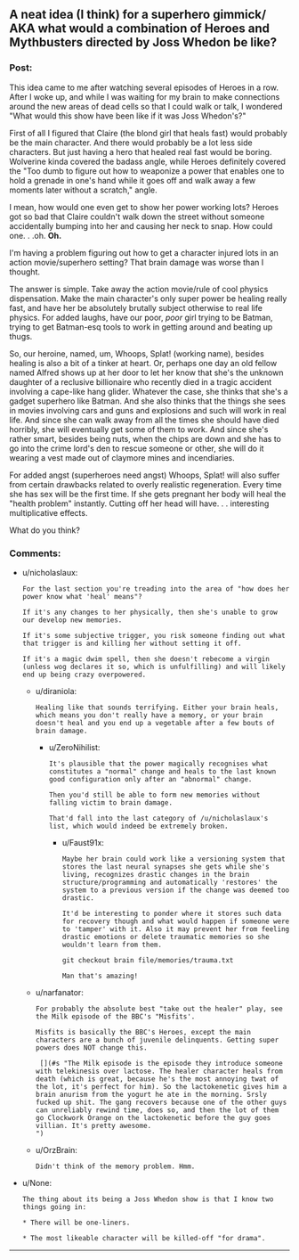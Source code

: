 ## A neat idea (I think) for a superhero gimmick/ AKA what would a combination of Heroes and Mythbusters directed by Joss Whedon be like?

### Post:

This idea came to me after watching several episodes of Heroes in a row. After I woke up, and while I was waiting for my brain to make connections around the new areas of dead cells so that I could walk or talk, I wondered "What would this show have been like if it was Joss Whedon's?"

First of all I figured that Claire (the blond girl that heals fast) would probably be the main character. And there would probably be a lot less side characters. But just having a hero that healed real fast would be boring. Wolverine kinda covered the badass angle, while Heroes definitely covered the "Too dumb to figure out how to weaponize a power that enables one to hold a grenade in one's hand while it goes off and walk away a few moments later without a scratch," angle.

I mean, how would one even get to show her power working lots? Heroes got so bad that Claire couldn't walk down the street without someone accidentally bumping into her and causing her neck to snap. How could one. . .oh. **Oh.**

I'm having a problem figuring out how to get a character injured lots in an action movie/superhero setting? That brain damage was worse than I thought.

The answer is simple. Take away the action movie/rule of cool physics dispensation. Make the main character's only super power be healing really fast, and have her be absolutely brutally subject otherwise to real life physics. For added laughs, have our poor, *poor* girl trying to be Batman, trying to get Batman-esq tools to work in getting around and beating up thugs.

So, our heroine, named, um, Whoops, Splat! (working name), besides healing is also a bit of a tinker at heart. Or, perhaps one day an old fellow named Alfred shows up at her door to let her know that she's the unknown daughter of a reclusive billionaire who recently died in a tragic accident involving a cape-like hang glider. Whatever the case, she thinks that she's a gadget superhero like Batman. And she also thinks that the things she sees in movies involving cars and guns and explosions and such will work in real life. And since she can walk away from all the times she should have died horribly, she will eventually get some of them to work. And since she's rather smart, besides being nuts, when the chips are down and she has to go into the crime lord's den to rescue someone or other, she will do it wearing a vest made out of claymore mines and incendiaries.

For added angst (superheroes need angst) Whoops, Splat! will also suffer from certain drawbacks related to overly realistic regeneration. Every time she has sex will be the first time. If she gets pregnant her body will heal the "health problem" instantly. Cutting off her head will have. . . interesting multiplicative effects.

What do you think?

### Comments:

- u/nicholaslaux:
  ```
  For the last section you're treading into the area of "how does her power know what 'heal' means"?

  If it's any changes to her physically, then she's unable to grow our develop new memories. 

  If it's some subjective trigger, you risk someone finding out what that trigger is and killing her without setting it off. 

  If it's a magic dwim spell, then she doesn't rebecome a virgin (unless wog declares it so, which is unfulfilling) and will likely end up being crazy overpowered.
  ```

  - u/diraniola:
    ```
    Healing like that sounds terrifying. Either your brain heals, which means you don't really have a memory, or your brain doesn't heal and you end up a vegetable after a few bouts of brain damage.
    ```

    - u/ZeroNihilist:
      ```
      It's plausible that the power magically recognises what constitutes a "normal" change and heals to the last known good configuration only after an "abnormal" change.

      Then you'd still be able to form new memories without falling victim to brain damage.

      That'd fall into the last category of /u/nicholaslaux's list, which would indeed be extremely broken.
      ```

      - u/Faust91x:
        ```
        Maybe her brain could work like a versioning system that stores the last neural synapses she gets while she's living, recognizes drastic changes in the brain structure/programming and automatically 'restores' the system to a previous version if the change was deemed too drastic.

        It'd be interesting to ponder where it stores such data for recovery though and what would happen if someone were to 'tamper' with it. Also it may prevent her from feeling drastic emotions or delete traumatic memories so she wouldn't learn from them.

        git checkout brain file/memories/trauma.txt

        Man that's amazing!
        ```

  - u/narfanator:
    ```
    For probably the absolute best "take out the healer" play, see the Milk episode of the BBC's "Misfits'.

    Misfits is basically the BBC's Heroes, except the main characters are a bunch of juvenile delinquents. Getting super powers does NOT change this.

     [](#s "The Milk episode is the episode they introduce someone with telekinesis over lactose. The healer character heals from death (which is great, because he's the most annoying twat of the lot, it's perfect for him). So the lactokenetic gives him a brain anurism from the yogurt he ate in the morning. Srsly fucked up shit. The gang recovers because one of the other guys can unreliably rewind time, does so, and then the lot of them go Clockwork Orange on the lactokenetic before the guy goes villian. It's pretty awesome.
    ")
    ```

  - u/OrzBrain:
    ```
    Didn't think of the memory problem. Hmm.
    ```

- u/None:
  ```
  The thing about its being a Joss Whedon show is that I know two things going in:

  * There will be one-liners.

  * The most likeable character will be killed-off "for drama".
  ```

---

